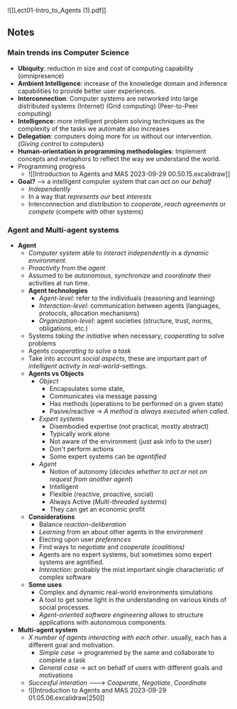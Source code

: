 ![[Lect01-Intro_to_Agents (1).pdf]]

## Notes
### Main trends ins Computer Science
- **Ubiquity**: reduction in size and cost of computing capability (omnipresence)
- **Ambient Intelligence**: increase of the knowledge domain and inference capabilities to provide better user experiences.
- **Interconnection**: Computer systems are networked into large distributed systems (Internet) (Grid computing) (Peer-to-Peer computing)
- **Intelligence:** more intelligent problem solving techniques as the complexity of the tasks we automate also increases
- **Delegation**: computers doing more for us without our intervention. (*Giving control* to computers)
- **Human-orientation in programming methodologies**: Implement concepts and metaphors to reflect the way we understand the world.
- Programming progress
	- ![[Introduction to Agents and MAS 2023-09-29 00.50.15.excalidraw]]
- **Goal?** --> a intelligent computer system that can *act on our behalf*
	- *Independently*
	- In a way that *represents our* best *interests*
	- Interconnection and distribution to *cooperate*, *reach agreements* or *compete* (compete with other systems)
### Agent and Multi-agent systems
- **Agent**
	- *Computer system* able to *interact independently* in a *dynamic environment*.
	- *Proactivity* from the *agent*
	- Assumed to be *autonomous*, *synchronize* and *coordinate* their activities at run time.
	- **Agent technologies**
		- *Agent-level*: refer to the individuals (reasoning and learning)
		- *Interaction-level*: communication between agents (languages, protocols, allocation mechanisms)
		- *Organization-level*: agent societies (structure, trust, norms, obligations, etc.)
	- Systems *taking the initiative* when necessary, *cooperating* to solve problems
	- Agents *cooperating to solve a task*
	- Take into account *social aspects*, these are important part of *intelligent activity in real-world*-settings.
	- **Agents vs Objects**
		- *Object*
			- Encapsulates some state, 
			- Communicates via message passing 
			- Has methods (operations to be performed on a given state)
			- Pasive/reactive -> *A method is always executed when called*.
		- *Expert systems*
			- Disembodied expertise (not practical, mostly abstract)
			- Typically work alone
			- Not aware of the environment (just ask info to the user)
			- Don't perform actions
			- Some expert systems can be *agentified*
		- *Agent*
			- Notion of autonomy (*decides whether to act or not on request from another agent*)
			- Intelligent
			- Flexible (reactive, proactive, social)
			- Always Active (*Multi-threaded systems*)
			- They can get an economic profit
	- **Considerations**
		- Balance *reaction-deliberation*
		- *Learning* from an about other agents in the environment
		- Electing upon user *preferences*
		- Find ways to *negotiate* and *cooperate (coalitions)*
		- Agents are no expert systems, but sometimes somo expert systems are agntified.
		- *Interaction*: probably the mist important single characteristic of complex software
	- **Some uses**
		- Complex and dynamic real-world environments simulations
		- A tool to get some light in the understanding  on various kinds of social processes.
		- *Agent-oriented software engineering* allows to structure applications with autonomous components.
- **Multi-agent system**
	- *X number of agents interacting with each other*. usually, each has a different goal and motivation.
		- *Simple case* -> programmed by the same and collaborate to complete a task
		- *General case* -> act on behalf of users with different goals and motivations
	- *Succesful interation* ---> *Cooperate*, *Negotiate*, *Coordinate*
	- ![[Introduction to Agents and MAS 2023-09-29 01.05.06.excalidraw|250]]

